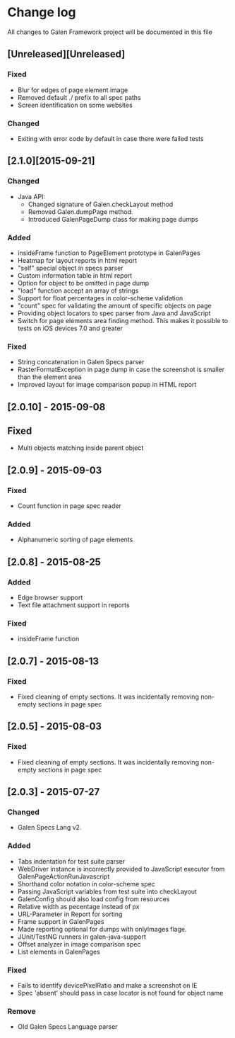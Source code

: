 # Change log
All changes to Galen Framework project will be documented in this file

## [Unreleased][Unreleased]
### Fixed
- Blur for edges of page element image
- Removed default ./ prefix to all spec paths
- Screen identification on some websites

### Changed 
- Exiting with error code by default in case there were failed tests


## [2.1.0][2015-09-21]
### Changed
- Java API:
    - Changed signature of Galen.checkLayout method
    - Removed Galen.dumpPage method.
    - Introduced GalenPageDump class for making page dumps

### Added
- insideFrame function to PageElement prototype in GalenPages
- Heatmap for layout reports in html report
- "self" special object in specs parser
- Custom information table in html report
- Option for object to be omitted in page dump
- "load" function accept an array of strings
- Support for float percentages in color-scheme validation
- "count" spec for validating the amount of specific objects on page
- Providing object locators to spec parser from Java and JavaScript
- Switch for page elements area finding method. This makes it possible to tests on iOS devices 7.0 and greater

### Fixed
- String concatenation in Galen Specs parser
- RasterFormatException in page dump in case the screenshot is smaller than the element area 
- Improved layout for image comparison popup in HTML report




## [2.0.10] - 2015-09-08
## Fixed
- Multi objects matching inside parent object



## [2.0.9] - 2015-09-03
### Fixed
- Count function in page spec reader 

### Added 
- Alphanumeric sorting of page elements



## [2.0.8] - 2015-08-25
### Added
- Edge browser support
- Text file attachment support in reports

### Fixed
- insideFrame function



## [2.0.7] - 2015-08-13
### Fixed
- Fixed cleaning of empty sections. It was incidentally removing non-empty sections in page spec



## [2.0.5] - 2015-08-03
### Fixed
- Fixed cleaning of empty sections. It was incidentally removing non-empty sections in page spec



## [2.0.3] - 2015-07-27
### Changed
- Galen Specs Lang v2.

### Added
- Tabs indentation for test suite parser
- WebDriver instance is incorrectly provided to JavaScript executor from GalenPageActionRunJavascript 
- Shorthand color notation in color-scheme spec
- Passing JavaScript variables from test suite into checkLayout 
- GalenConfig should also load config from resources
- Relative width as pecentage instead of px
- URL-Parameter in Report for sorting
- Frame support in GalenPages
- Made reporting optional for dumps with onlyImages flage.
- JUnit/TestNG runners in galen-java-support
- Offset analyzer in image comparison spec
- List elements in GalenPages

### Fixed
- Fails to identify devicePixelRatio and make a screenshot on IE
- Spec 'absent' should pass in case locator is not found for object name


### Remove
- Old Galen Specs Language parser

